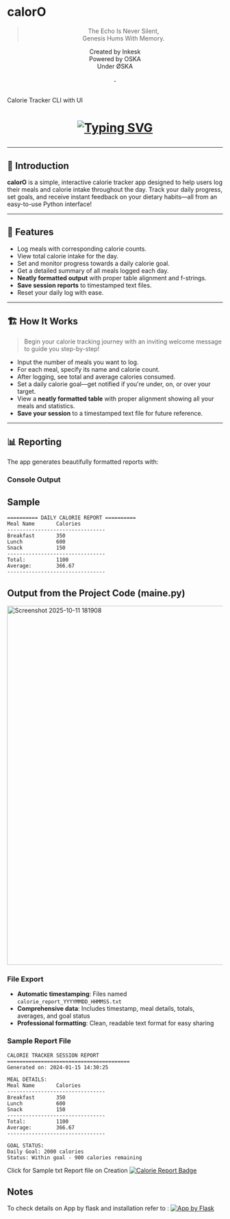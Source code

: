 # calorO
> <p align="center">The Echo Is Never Silent,<br>
> Genesis Hums With Memory.</p>

<p align="center">
Created by Inkesk<br>
Powered by OSKA<br>
Under ØSKA<br></p>
<div align="center"><strong>.</strong></div>
<br>

Calorie Tracker CLI with UI

<h1 align="center" style="color: #e3833a;">

[![Typing SVG](https://readme-typing-svg.herokuapp.com?font=Fantasque+Sans+Mono&weight=700&size=33&pause=1000&color=0e75b6&center=true&width=702&lines=🥗+calarO+-+Calorie+Tracker+App+%F0%9F%91%8D&color=6F42C1	)](https://git.io/typing-svg)

 <!-- 🥗 calorO - Calorie Tracker App-->


</h1>

---

## 🚀 Introduction

**calorO** is a simple, interactive calorie tracker app designed to help users log their meals and calorie intake throughout the day. Track your daily progress, set goals, and receive instant feedback on your dietary habits—all from an easy-to-use Python interface!

---

## 🎯 Features

- Log meals with corresponding calorie counts.
- View total calorie intake for the day.
- Set and monitor progress towards a daily calorie goal.
- Get a detailed summary of all meals logged each day.
- **Neatly formatted output** with proper table alignment and f-strings.
- **Save session reports** to timestamped text files.
- Reset your daily log with ease.

---

## 🏗️ How It Works

> Begin your calorie tracking journey with an inviting welcome message to guide you step-by-step!
- Input the number of meals you want to log.
- For each meal, specify its name and calorie count.
- After logging, see total and average calories consumed.
- Set a daily calorie goal—get notified if you're under, on, or over your target.
- View a **neatly formatted table** with proper alignment showing all your meals and statistics.
- **Save your session** to a timestamped text file for future reference.

---

## 📊 Reporting

The app generates beautifully formatted reports with:

### Console Output

<h2>Sample</h2>

```
========== DAILY CALORIE REPORT ==========
Meal Name		Calories
--------------------------------
Breakfast		350
Lunch			600
Snack			150
--------------------------------
Total:			1100
Average:		366.67
--------------------------------
```

<h2>Output from the Project Code (maine.py)</h2>
<img width="1191" height="836" alt="Screenshot 2025-10-11 181908" src="https://github.com/user-attachments/assets/f0cf9bac-4866-4a20-b21f-0c043817f112" />

### File Export
- **Automatic timestamping**: Files named `calorie_report_YYYYMMDD_HHMMSS.txt`
- **Comprehensive data**: Includes timestamp, meal details, totals, averages, and goal status
- **Professional formatting**: Clean, readable text format for easy sharing

### Sample Report File
```
CALORIE TRACKER SESSION REPORT
========================================
Generated on: 2024-01-15 14:30:25

MEAL DETAILS:
Meal Name		Calories
--------------------------------
Breakfast		350
Lunch			600
Snack			150
--------------------------------
Total:			1100
Average:		366.67
--------------------------------

GOAL STATUS:
Daily Goal: 2000 calories
Status: Within goal - 900 calories remaining
```
Click for Sample txt Report file on Creation
<a href="https://github.com/Inkesk-Dozing/calorO/blob/main/calorie_report_20251011_181845.txt" target="_blank">
  <img src="https://img.shields.io/badge/View%20File-Calorie_Report-blue?logo=github" alt="Calorie Report Badge">
</a>

## Notes
To check details on App by flask and installation refer to :
[![App by Flask](https://img.shields.io/badge/App_by-Flask-blue?logo=flask)](https://github.com/Inkesk-Dozing/calorO/blob/main/App.md)
